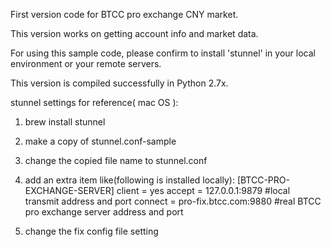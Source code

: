 First version code for BTCC pro exchange CNY market.

This version works on getting account info and market data.

For using this sample code, please confirm to install 'stunnel' in your local environment or your remote servers.

This version is compiled successfully in Python 2.7x.

stunnel settings for reference( mac OS ):

1. brew install stunnel
2. make a copy of stunnel.conf-sample
3. change the copied file name to stunnel.conf
4. add an extra item like(following is installed locally):
   [BTCC-PRO-EXCHANGE-SERVER] 
   client = yes accept = 127.0.0.1:9879 #local transmit address and port 
   connect = pro-fix.btcc.com:9880 #real BTCC pro exchange server address and port

5. change the fix config file setting
